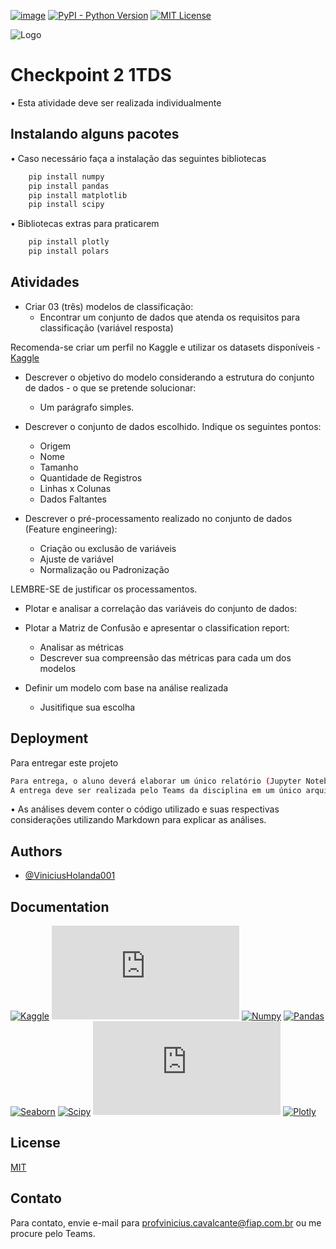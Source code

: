 [//]: # (Badges do projeto - 🡣)

[![image](https://img.shields.io/badge/tags-KAGGLE%20|%20DATASET%20|%20EXPLORATORY%20|%20DATA%20|%20ANALYSIS%20-red)]()
[![PyPI - Python Version](https://img.shields.io/pypi/pyversions/Pandas)]()
[![MIT License](https://img.shields.io/badge/License-MIT-green.svg)]()

[//]: # (🡡 - Badges do projeto)

![Logo](https://www.fiap.com.br/wp-content/themes/fiap2016/images/sharing/fiap.png)

# Checkpoint 2 1TDS

• Esta atividade deve ser realizada individualmente


## Instalando alguns pacotes

• Caso necessário faça a instalação das seguintes bibliotecas

```bash
    pip install numpy
    pip install pandas
    pip install matplotlib
    pip install scipy
```

• Bibliotecas extras para praticarem

```bash
    pip install plotly
    pip install polars
```


## Atividades

- Criar 03 (três) modelos de classificação:
	- Encontrar um conjunto de dados que atenda os requisitos para classificação (variável resposta)

Recomenda-se criar um perfil no Kaggle e utilizar os datasets disponíveis - [Kaggle](https://www.kaggle.com/)


- Descrever o objetivo do modelo considerando a estrutura do conjunto de dados - o que se pretende solucionar:
    - Um parágrafo simples.


- Descrever o conjunto de dados escolhido. Indique os seguintes pontos:
    - Origem
    - Nome
    - Tamanho
    - Quantidade de Registros
    - Linhas x Colunas
    - Dados Faltantes


- Descrever o pré-processamento realizado no conjunto de dados (Feature engineering):
    - Criação ou exclusão de variáveis
    - Ajuste de variável
    - Normalização ou Padronização

LEMBRE-SE de justificar os processamentos.


- Plotar e analisar a correlação das variáveis do conjunto de dados:


- Plotar a Matriz de Confusão e apresentar o classification report:
    - Analisar as métricas
    - Descrever sua compreensão das métricas para cada um dos modelos
    

- Definir um modelo com base na análise realizada
    - Jusitifique sua escolha



## Deployment

Para entregar este projeto

```bash
Para entrega, o aluno deverá elaborar um único relatório (Jupyter Notebook) com os resultados das atividades solicitadas.
A entrega deve ser realizada pelo Teams da disciplina em um único arquivo no formato .ipynb identificado como f“{RM}_{NOME}_202401_CP2.ipynb”, onde “NOME” e "RM" devem ser substituídos pelos dados do aluno que elaborou o arquivo.
```

• As análises devem conter o código utilizado e suas respectivas considerações utilizando Markdown para explicar as análises.


## Authors

- [@ViniciusHolanda001](https://github.com/ViniciusHolanda001)


## Documentation

[![Kaggle](https://www.kaggle.com/)]()
[![Matplotlib](https://matplotlib.org/stable/index.html)]()
[![Numpy](https://numpy.org/doc/stable/)]()
[![Pandas](https://pandas.pydata.org/docs/)]()
[![Seaborn](https://seaborn.pydata.org/#)]()
[![Scipy](https://docs.scipy.org/doc/scipy/)]()
[![Polars](https://pola-rs.github.io/polars/user-guide/index.html)]()
[![Plotly](https://plotly.com/python/)]()


## License

[MIT](https://choosealicense.com/licenses/mit/)


## Contato

Para contato, envie e-mail para profvinicius.cavalcante@fiap.com.br ou me procure pelo Teams.
